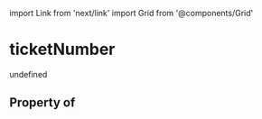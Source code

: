 import Link from 'next/link'
import Grid from '@components/Grid'

# ticketNumber

undefined

## Property of



